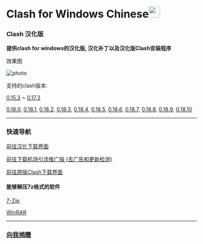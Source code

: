 # Clash for Windows Chinese<img src="https://github.com/ender-zhao/Clash-for-Windows_Chinese/blob/main/image/image_clash.png?raw=true" width="30" height="30">
### Clash 汉化版

**提供clash for windows的汉化版, 汉化补丁以及汉化版Clash安装程序**

效果图

![photo](https://github.com/ender-zhao/Clash-for-Windows_Chinese/blob/main/image/Image_Clash_Chinese-0.18.10.png?raw=true)

支持的clash版本: 

[0.15.3](https://github.com/ender-zhao/Clash-for-Windows_Chinese/releases/tag/Clash-V0.15.3_CN-V4)
~
[0.17.3](https://github.com/ender-zhao/Clash-for-Windows_Chinese/releases/tag/Clash-V0.17.3_CN)

[0.18.0](https://github.com/ender-zhao/Clash-for-Windows_Chinese/releases/tag/Clash-V0.18.0_CN),
[0.18.1](https://github.com/ender-zhao/Clash-for-Windows_Chinese/releases/tag/Clash-V0.18.1_CN),
[0.18.2](https://github.com/ender-zhao/Clash-for-Windows_Chinese/releases/tag/Clash-V0.18.2_CN),
[0.18.3](https://github.com/ender-zhao/Clash-for-Windows_Chinese/releases/tag/Clash-V0.18.3_CN),
[0.18.4](https://github.com/ender-zhao/Clash-for-Windows_Chinese/releases/tag/Clash-V0.18.4_CN),
[0.18.5](https://github.com/ender-zhao/Clash-for-Windows_Chinese/releases/tag/Clash-V0.18.5_CN),
[0.18.6](https://github.com/ender-zhao/Clash-for-Windows_Chinese/releases/tag/Clash-V0.18.6_CN),
[0.18.7](https://github.com/ender-zhao/Clash-for-Windows_Chinese/releases/tag/Clash-V0.18.7_CN),
[0.18.8](https://github.com/ender-zhao/Clash-for-Windows_Chinese/releases/tag/Clash-V0.18.8_CN),
[0.18.9](https://github.com/ender-zhao/Clash-for-Windows_Chinese/releases/tag/Clash-V0.18.9_CN),
[0.18.10](https://github.com/ender-zhao/Clash-for-Windows_Chinese/releases/tag/Clash-V0.18.10_CN)


***
### 快速导航
[前往汉化下载界面](https://github.com/ender-zhao/Clash-for-Windows_Chinese/releases)

[前往下载机场引流推广版 (去广告和更新检测)](https://github.com/ender-zhao/Clash-for-Windows_Chinese/releases/tag/Clash-custom-made)

[前往原版Clash下载界面](https://github.com/Fndroid/clash_for_windows_pkg/releases)

#### 能够解压7z格式的软件

[7-Zip](https://www.7-zip.org/)

[WinRAR](https://www.rarlab.com/)

***
### [向我捐赠](https://github.com/ender-zhao/EZ)
